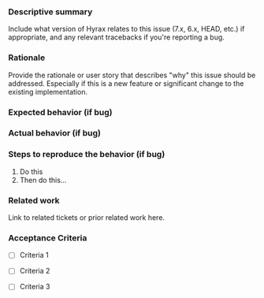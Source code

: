 ### Descriptive summary

Include what version of Hyrax relates to this issue (7.x, 6.x, HEAD, etc.) if appropriate, and any relevant tracebacks if you're reporting a bug.

### Rationale

Provide the rationale or user story that describes "why" this issue should be addressed. Especially if this is a new feature or significant change to the existing implementation.

### Expected behavior (if bug)

### Actual behavior (if bug)

### Steps to reproduce the behavior (if bug)

1. Do this
2. Then do this...

### Related work

Link to related tickets or prior related work here.

### Acceptance Criteria
- [ ] Criteria 1
- [ ] Criteria 2
- [ ] Criteria 3


